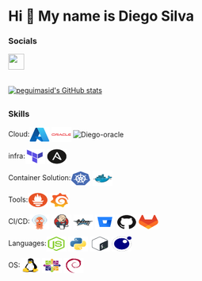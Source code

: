 Hi 👋 My name is Diego Silva
==========================

### Socials
<p align="left"> 
  <a href="https://www.linkedin.com/in/diego-silva-2912982b" target="_blank" rel="noreferrer"><img src="https://raw.githubusercontent.com/danielcranney/readme-generator/main/public/icons/socials/linkedin.svg" width="32" height="32" /></a>
</p>

##
<div style="display: inline_block">
  <a href="http://www.github.com/didevlab"><img src="https://github-readme-stats-peguimasid.vercel.app/api?username=didevlab&show_icons=true&hide=&count_private=true&title_color=3382ed&text_color=ffffff&icon_color=3382ed&bg_color=171717&hide_border=true&show_icons=true" alt="peguimasid's GitHub stats" /></a>
</div>

##
### Skills
<div style="display: inline_block">
  Cloud:<img align="center" alt="Diego-docker" height="30" width="40" src="https://raw.githubusercontent.com/devicons/devicon/master/icons/azure/azure-original.svg">
  <img align="center" alt="Diego-oracle" height="30" width="40" src="https://raw.githubusercontent.com/devicons/devicon/master/icons/oracle/oracle-original.svg">
  <img align="center" alt="Diego-oracle" height="30" width="40" src="https://img.shields.io/badge/AWS-%23FF9900.svg?style=for-the-badge&logo=amazon-aws&logoColor=white">
  <br>
  
  infra:<img align="center" alt="Diego-terraform" height="30" width="40" src="https://raw.githubusercontent.com/devicons/devicon/master/icons/terraform/terraform-original.svg">
  <img align="center" alt="Diego-ansible" height="30" width="40" src="https://raw.githubusercontent.com/devicons/devicon/master/icons/ansible/ansible-original.svg"><br>
  
  Container Solution:<img align="center" alt="Diego-kubernetes" height="30" width="40" src="https://raw.githubusercontent.com/devicons/devicon/master/icons/kubernetes/kubernetes-plain.svg">
  <img align="center" alt="Diego-docker" height="30" width="40" src="https://raw.githubusercontent.com/devicons/devicon/master/icons/docker/docker-original.svg"><br>
  
  Tools:<img align="center" alt="Diego-prometheus" height="30" width="40" src="https://raw.githubusercontent.com/devicons/devicon/master/icons/prometheus/prometheus-original.svg">
  <img align="center" alt="Diego-grafana" height="30" width="40" src="https://raw.githubusercontent.com/devicons/devicon/master/icons/grafana/grafana-original.svg"><br>
  
  CI/CD:<img align="center" alt="Diego-argocd" height="30" width="40" src="https://raw.githubusercontent.com/devicons/devicon/master/icons/argocd/argocd-original.svg">
  <img align="center" alt="Diego-jenkins" height="30" width="40" src="https://raw.githubusercontent.com/devicons/devicon/master/icons/jenkins/jenkins-original.svg">
  <img align="center" alt="Diego-groovy" height="30" width="40" src="https://raw.githubusercontent.com/devicons/devicon/master/icons/groovy/groovy-original.svg">
  <img align="center" alt="Diego-bitbucket" height="30" width="40" src="https://raw.githubusercontent.com/devicons/devicon/master/icons/bitbucket/bitbucket-original.svg">
  <img align="center" alt="Diego-github" height="30" width="40" src="https://raw.githubusercontent.com/devicons/devicon/master/icons/github/github-original.svg">
  <img align="center" alt="Diego-gitlab" height="30" width="40" src="https://raw.githubusercontent.com/devicons/devicon/master/icons/gitlab/gitlab-original.svg"><br>
  
  Languages:<img align="center" alt="Diego-nodejs" height="30" width="40" src="https://raw.githubusercontent.com/devicons/devicon/master/icons/nodejs/nodejs-original.svg">
  <img align="center" alt="Diego-python" height="30" width="40" src="https://raw.githubusercontent.com/devicons/devicon/master/icons/python/python-original.svg">
  <img align="center" alt="Diego-bash" height="30" width="40" src="https://raw.githubusercontent.com/devicons/devicon/master/icons/bash/bash-original.svg">
  <img align="center" alt="Diego-lua" height="30" width="40" src="https://raw.githubusercontent.com/devicons/devicon/master/icons/lua/lua-original.svg"><br>
  
  OS:<img align="center" alt="Diego-linux" height="30" width="40" src="https://raw.githubusercontent.com/devicons/devicon/master/icons/linux/linux-original.svg">
  <img align="center" alt="Diego-bash" height="30" width="40" src="https://raw.githubusercontent.com/devicons/devicon/master/icons/centos/centos-original.svg">
  <img align="center" alt="Diego-centos" height="30" width="40" src="https://raw.githubusercontent.com/devicons/devicon/master/icons/debian/debian-original.svg"><br>
  
</div>
